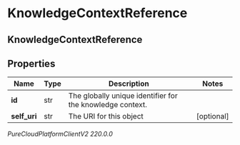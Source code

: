 # KnowledgeContextReference

## KnowledgeContextReference

## Properties

|Name | Type | Description | Notes|
|------------ | ------------- | ------------- | -------------|
| **id** | str | The globally unique identifier for the knowledge context. | |
| **self_uri** | str | The URI for this object | [optional] |



_PureCloudPlatformClientV2 220.0.0_
